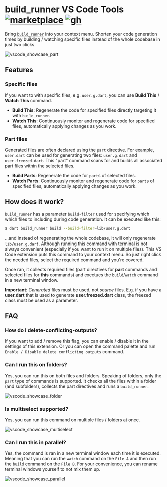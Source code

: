 # build_runner VS Code Tools [![marketplace][version-img]][marketplace-url] [![gh][github-img]][github]

Bring [`build_runner`](https://pub.dev/packages/build_runner) into your context menu. Shorten your code generation times by building / watching specific files instead of the whole codebase in just two clicks.

![vscode_showcase_part](https://github.com/nivisi/vscode-dart-build-runner-tools/assets/33932162/d8d3b376-fb47-462b-b6ca-f387dc84a2c8)

## Features

### Specific files

If you want to with specific files, e.g. `user.g.dart`, you can use **Build This** / **Watch This** command.

- **Build This**: Regenerate the code for specified files directly targeting it with `build_runner`.
- **Watch This**: Continuously monitor and regenerate code for specified files, automatically applying changes as you work.

### Part files

Generated files are often declared using the `part` directive. For example, `user.dart` can be used for generating two files: `user.g.dart` and `user.freezed.dart`. This "part" command scans for and builds all associated part files within the selected files.

- **Build Parts**: Regenerate the code for `part`s of selected files.
- **Watch Parts**: Continuously monitor and regenerate code for `part`s of specified files, automatically applying changes as you work.

## How does it work?

`build_runner` has a parameter `build-filter` used for specifying which which files to including during code generation. It can be executed like this:

```bash
$ dart build_runner build --build-filter=lib/user.g.dart
```

...and instead of regenerating the whole codebase, it will only regenerate `lib/user.g.dart`. Although running this command with terminal is not always convenient (especially if you want to run it on multiple files). This VS Code extension puts this command to your context menu. So just right click the needed files, select the required command and you're covered.

Once ran, it collects required files (part directives for **part** commands and selected files for **this** commands) and exectues the `build`/`watch` command in a new terminal window.

**Important**: *Generated* files must be used, not *source* files. E.g. if you have a **user.dart** that is used to generate **user.freezed.dart** class, the freezed class must be used as a parameter.

## FAQ

### How do I delete-conflicting-outputs?

If you want to add / remove this flag, you can enable / disable it in the settings of this extension. Or you can open the command palette and run `Enable / Disable delete conflicting outputs` command.

### Can I run this on folders?

Yes, you can run this on both files and folders. Speaking of folders, only the `part` type of commands is supported. It checks all the files within a folder (and subfolders), collects the part directives and runs a `build_runner`.

![vscode_showcase_folder](https://github.com/nivisi/vscode-dart-build-runner-tools/assets/33932162/ccbe55e7-8310-466e-a0d3-8cf63e28f1b8)

### Is multiselect supported?

Yes, you can run this command on multiple files / folders at once.

![vscode_showcase_multiselect](https://github.com/nivisi/vscode-dart-build-runner-tools/assets/33932162/a6c8eb75-1a32-4a8e-a3a6-aed04e2f0159)

### Can I run this in parallel?

Yes, the command is ran in a new terminal window each time it is executed. Meaning that you can run the `watch` command on the `File A` and then run the `build` command on the `File B`. For your convenience, you can rename terminal windows yourself to not mix them up.

![vscode_showcase_parallel](https://github.com/nivisi/vscode-dart-build-runner-tools/assets/33932162/ff72eee9-a2b2-466a-8ce2-94c7d7f297e7)

<!-- References -->

[github]: https://github.com/nivisi/vscode-dart-build-runner-tools
[github-img]: https://img.shields.io/badge/GitHub-Source%20Code-181717?logo=github
[version-img]: https://img.shields.io/badge/marketplace-v1.0.5-007ACC?logo=visualstudiocode
[marketplace-url]: https://marketplace.visualstudio.com/items?itemName=nivisi.dart-build-runner-tools
